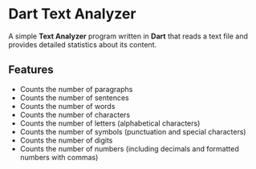 # Dart Text Analyzer

A simple **Text Analyzer** program written in **Dart** that reads a text file and provides detailed statistics about its content.

## Features

- Counts the number of paragraphs
- Counts the number of sentences
- Counts the number of words
- Counts the number of characters
- Counts the number of letters (alphabetical characters)
- Counts the number of symbols (punctuation and special characters)
- Counts the number of digits
- Counts the number of numbers (including decimals and formatted numbers with commas)
